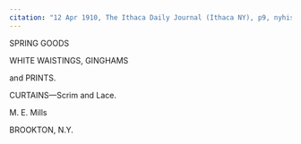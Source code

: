 ```yaml
---
citation: "12 Apr 1910, The Ithaca Daily Journal (Ithaca NY), p9, nyhistoricnewspapers.org."
---
```


SPRING GOODS

WHITE WAISTINGS, GINGHAMS

and PRINTS.

CURTAINS—Scrim and Lace.

M. E. Mills

BROOKTON, N.Y.

